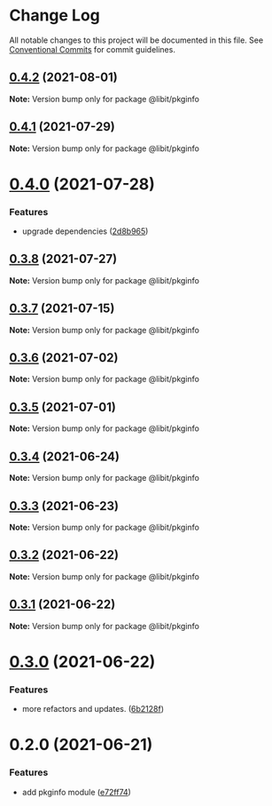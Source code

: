 # Change Log

All notable changes to this project will be documented in this file.
See [Conventional Commits](https://conventionalcommits.org) for commit guidelines.

## [0.4.2](https://gitr.net/mindary/libit/compare/@libit/pkginfo@0.4.1...@libit/pkginfo@0.4.2) (2021-08-01)

**Note:** Version bump only for package @libit/pkginfo





## [0.4.1](https://gitr.net/mindary/libit/compare/@libit/pkginfo@0.4.0...@libit/pkginfo@0.4.1) (2021-07-29)

**Note:** Version bump only for package @libit/pkginfo





# [0.4.0](https://gitr.net/mindary/libit/compare/@libit/pkginfo@0.3.8...@libit/pkginfo@0.4.0) (2021-07-28)


### Features

* upgrade dependencies ([2d8b965](https://gitr.net/mindary/libit/commits/2d8b965efb6abee298ea710baf9824090e18dbaf))





## [0.3.8](https://gitr.net/mindary/libit/compare/@libit/pkginfo@0.3.7...@libit/pkginfo@0.3.8) (2021-07-27)

**Note:** Version bump only for package @libit/pkginfo





## [0.3.7](https://gitr.net/mindary/libit/compare/@libit/pkginfo@0.3.6...@libit/pkginfo@0.3.7) (2021-07-15)

**Note:** Version bump only for package @libit/pkginfo





## [0.3.6](https://gitr.net/mindary/libit/compare/@libit/pkginfo@0.3.5...@libit/pkginfo@0.3.6) (2021-07-02)

**Note:** Version bump only for package @libit/pkginfo





## [0.3.5](https://gitr.net/mindary/libit/compare/@libit/pkginfo@0.3.4...@libit/pkginfo@0.3.5) (2021-07-01)

**Note:** Version bump only for package @libit/pkginfo





## [0.3.4](https://gitr.net/mindary/libit/compare/@libit/pkginfo@0.3.3...@libit/pkginfo@0.3.4) (2021-06-24)

**Note:** Version bump only for package @libit/pkginfo





## [0.3.3](https://gitr.net/mindary/libit/compare/@libit/pkginfo@0.3.2...@libit/pkginfo@0.3.3) (2021-06-23)

**Note:** Version bump only for package @libit/pkginfo





## [0.3.2](https://gitr.net/mindary/libit/compare/@libit/pkginfo@0.3.1...@libit/pkginfo@0.3.2) (2021-06-22)

**Note:** Version bump only for package @libit/pkginfo





## [0.3.1](https://gitr.net/mindary/libit/compare/@libit/pkginfo@0.3.0...@libit/pkginfo@0.3.1) (2021-06-22)

**Note:** Version bump only for package @libit/pkginfo





# [0.3.0](https://gitr.net/mindary/libit/compare/@libit/pkginfo@0.2.0...@libit/pkginfo@0.3.0) (2021-06-22)


### Features

* more refactors and updates. ([6b2128f](https://gitr.net/mindary/libit/commits/6b2128ff622e1275837edf84065c1d6b8d55afe4))





# 0.2.0 (2021-06-21)


### Features

* add pkginfo module ([e72ff74](https://gitr.net/mindary/libit/commits/e72ff74ed0c60ae90654ae903824ef2d1de6cb06))
